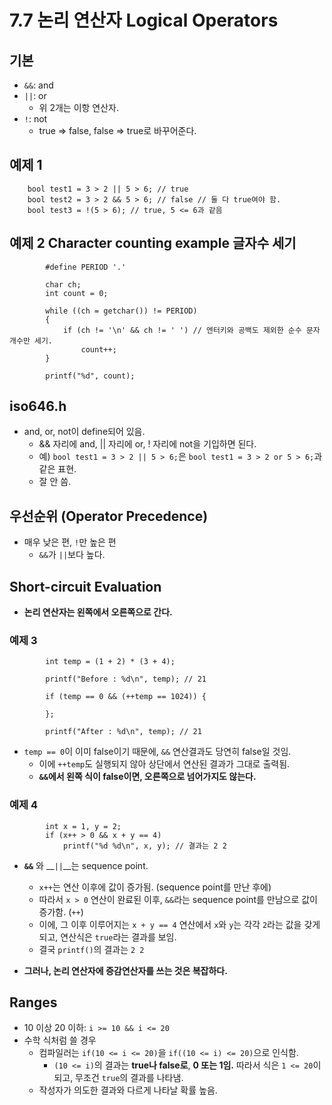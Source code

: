 # 7.7 논리 연산자 Logical Operators

## 기본

* `&&`: and
* `||`: or
    - 위 2개는 이항 연산자.
* `!`: not
    - true => false, false => true로 바꾸어준다.

## 예제 1

        bool test1 = 3 > 2 || 5 > 6; // true
        bool test2 = 3 > 2 && 5 > 6; // false // 둘 다 true여야 함.
        bool test3 = !(5 > 6); // true, 5 <= 6과 같음


## 예제 2 Character counting example 글자수 세기

            #define PERIOD '.'

            char ch;
            int count = 0;

            while ((ch = getchar()) != PERIOD)
            {
                if (ch != '\n' && ch != ' ') // 엔터키와 공백도 제외한 순수 문자 개수만 세기.
                    count++;
            }

            printf("%d", count);

## iso646.h
* and, or, not이 define되어 있음.
    - && 자리에 and, || 자리에 or, ! 자리에 not을 기입하면 된다.
    - 예) `bool test1 = 3 > 2 || 5 > 6;`은 `bool test1 = 3 > 2 or 5 > 6;`과 같은 표현.
    - 잘 안 씀.

## 우선순위 (Operator Precedence)
* 매우 낮은 편, `!`만 높은 편
    - `&&`가 `||`보다 높다.

## Short-circuit Evaluation

* __논리 연산자는 왼쪽에서 오른쪽으로 간다.__

### 예제 3
            int temp = (1 + 2) * (3 + 4);

            printf("Before : %d\n", temp); // 21

            if (temp == 0 && (++temp == 1024)) {

            };

            printf("After : %d\n", temp); // 21

* `temp == 0`이 이미 false이기 때문에, `&&` 연산결과도 당연히 false일 것임.
    - 이에 `++temp`도 실행되지 않아 상단에서 연산된 결과가 그대로 출력됨.
    - __`&&`에서 왼쪽 식이 false이면, 오른쪽으로 넘어가지도 않는다.__

### 예제 4
            int x = 1, y = 2;
            if (x++ > 0 && x + y == 4)
                printf("%d %d\n", x, y); // 결과는 2 2

* __`&&`__ 와 __`||`__는 sequence point.
    - `x++`는 연산 이후에 값이 증가됨. (sequence point를 만난 후에) 
    - 따라서 `x > 0` 연산이 완료된 이후, `&&`라는 sequence point를 만남으로 값이 증가함. (`++`)
    - 이에, 그 이후 이루어지는 `x + y == 4` 연산에서 `x`와 `y`는 각각 `2`라는 값을 갖게 되고, 연산식은 `true`라는 결과를 보임. 
    - 결국 `printf()`의 결과는 `2 2`

* __그러나, 논리 연산자에 증감연산자를 쓰는 것은 복잡하다.__

## Ranges
* 10 이상 20 이하: `i >= 10 && i <= 20`
* 수학 식처럼 쓸 경우
    - 컴파일러는 `if(10 <= i <= 20)`을 `if((10 <= i) <= 20)`으로 인식함. 
        - `(10 <= i)`의 결과는 __true나 false로__, __0 또는 1임.__ 따라서 식은 `1 <= 20`이 되고, 무조건 `true`의 결과를 나타냄.
    - 작성자가 의도한 결과와 다르게 나타날 확률 높음.

    